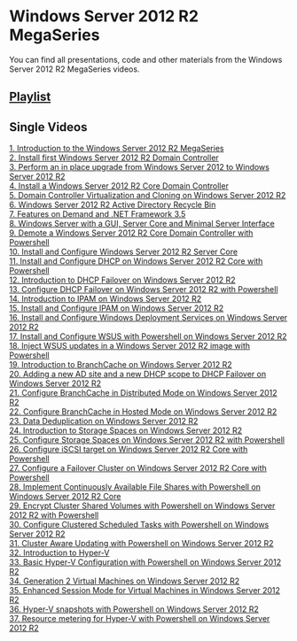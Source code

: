 # Windows Server 2012 R2 MegaSeries
You can find all presentations, code and other materials from the Windows Server 2012 R2 MegaSeries videos.

## [Playlist](https://www.youtube.com/playlist?list=PLBYrLLXZvp0zVwsDO7q6MKny8ZayRic7_)

## Single Videos
[1. Introduction to the Windows Server 2012 R2 MegaSeries](https://youtu.be/6dRCimATMe0)<br/>
[2. Install first Windows Server 2012 R2 Domain Controller](https://youtu.be/LEFv9CdtjiI)<br/>
[3. Perform an in place upgrade from Windows Server 2012 to Windows Server 2012 R2](https://youtu.be/LO8Cn7Z8lZs)<br/>
[4. Install a Windows Server 2012 R2 Core Domain Controller](https://youtu.be/yjRy-OzHfLU)<br/>
[5. Domain Controller Virtualization and Cloning on Windows Server 2012 R2](https://youtu.be/PXiJgC0B5jA)<br/>
[6. Windows Server 2012 R2 Active Directory Recycle Bin](https://youtu.be/Cha8qaVN_fc)<br/>
[7. Features on Demand and .NET Framework 3.5](https://youtu.be/V_kK_RQrjAY)<br/>
[8. Windows Server with a GUI, Server Core and Minimal Server Interface](https://youtu.be/LsbeAcT1ZxU)<br/>
[9. Demote a Windows Server 2012 R2 Core Domain Controller with Powershell](https://youtu.be/lH87d4L_Osw)<br/>
[10. Install and Configure Windows Server 2012 R2 Server Core](https://youtu.be/cwKxO6CD62s)<br/>
[11. Install and Configure DHCP on Windows Server 2012 R2 Core with Powershell](https://youtu.be/_ShDIEqRhdA)<br/>
[12. Introduction to DHCP Failover on Windows Server 2012 R2](https://youtu.be/nu1JzJfEUmM)<br/>
[13. Configure DHCP Failover on Windows Server 2012 R2 with Powershell](https://youtu.be/2zAMAVUrmYw)<br/>
[14. Introduction to IPAM on Windows Server 2012 R2](https://youtu.be/EfXb2PsEks0)<br/>
[15. Install and Configure IPAM on Windows Server 2012 R2](https://youtu.be/0OKswe3Xylg)<br/>
[16. Install and Configure Windows Deployment Services on Windows Server 2012 R2](https://youtu.be/0RNIFNvNMfM)<br/>
[17. Install and Configure WSUS with Powershell on Windows Server 2012 R2](https://youtu.be/cY-GaisRDfs)<br/>
[18. Inject WSUS updates in a Windows Server 2012 R2 image with Powershell](https://youtu.be/QP33RL5fI_U)<br/>
[19. Introduction to BranchCache on Windows Server 2012 R2](https://youtu.be/XQ7gHy8fWa8)<br/>
[20. Adding a new AD site and a new DHCP scope to DHCP Failover on Windows Server 2012 R2](https://youtu.be/xGIw892GRIs)<br/>
[21. Configure BranchCache in Distributed Mode on Windows Server 2012 R2](https://youtu.be/TON-VF3lWME)<br/>
[22. Configure BranchCache in Hosted Mode on Windows Server 2012 R2](https://youtu.be/eTFzJCABdgE)<br/>
[23. Data Deduplication on Windows Server 2012 R2](https://youtu.be/0bGQ-4Y9tQ8)<br/>
[24. Introduction to Storage Spaces on Windows Server 2012 R2](https://youtu.be/y85PO-jKW_o)<br/>
[25. Configure Storage Spaces on Windows Server 2012 R2 with Powershell](https://youtu.be/Rjzhn9b4TX0)<br/>
[26. Configure iSCSI target on Windows Server 2012 R2 Core with Powershell](https://youtu.be/uopqhFOTJ4s)<br/>
[27. Configure a Failover Cluster on Windows Server 2012 R2 Core with Powershell](https://youtu.be/3VECtmND6ZM)<br/>
[28. Implement Continuously Available File Shares with Powershell on Windows Server 2012 R2 Core](https://youtu.be/lxHWSJglgJA)<br/>
[29. Encrypt Cluster Shared Volumes with Powershell on Windows Server 2012 R2 with Powershell](https://youtu.be/jWLiVMEtEPg)<br/>
[30. Configure Clustered Scheduled Tasks with Powershell on Windows Server 2012 R2](https://youtu.be/fz8deBJeMGc)<br/>
[31. Cluster Aware Updating with Powershell on Windows Server 2012 R2](https://youtu.be/eUZxJ6PG4z8)<br/>
[32. Introduction to Hyper-V](https://youtu.be/LAfN-hYvhng)<br/>
[33. Basic Hyper-V Configuration with Powershell on Windows Server 2012 R2](https://youtu.be/f1cFAdH7iSs)<br/>
[34. Generation 2 Virtual Machines on Windows Server 2012 R2](https://youtu.be/UQNJOORqVWs)<br/>
[35. Enhanced Session Mode for Virtual Machines in Windows Server 2012 R2](https://youtu.be/UAmzbAnYbsk)<br/>
[36. Hyper-V snapshots with Powershell on Windows Server 2012 R2](https://youtu.be/BEfU1MgWr00)<br/>
[37. Resource metering for Hyper-V with Powershell on Windows Server 2012 R2](https://youtu.be/14ut0XOhqmk)